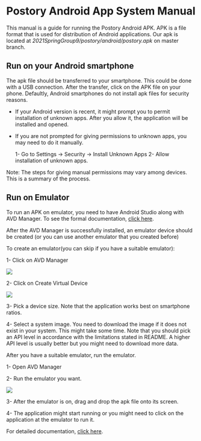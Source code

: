 # Postory Android App System Manual

This manual is a guide for running the Postory Android APK. APK is a file format that is used for distribution of Android applications. Our apk is located at _2021SpringGroup9/postory/android/postory.apk_ on master branch.

## Run on your Android smartphone

The apk file should be transferred to your smartphone. This could be done with a USB connection. After the transfer, click on the APK file on your phone. Defaultly, Android smartphones do not install apk files for security reasons.

* If your Android version is recent, it might prompt you to permit installation of unknown apps. After you allow it, the application will be installed and opened.

* If you are not prompted for giving permissions to unknown apps, you may need to do it manually. 

  1- Go to Settings -> Security -> Install Unknown Apps
  2- Allow installation of unknown apps.
  
Note: The steps for giving manual permissions may vary among devices. This is a summary of the process. 

## Run on Emulator

To run an APK on emulator, you need to have Android Studio along with AVD Manager. To see the formal documentation, [click here](https://developer.android.com/studio/run/managing-avds).

After the AVD Manager is successfully installed, an emulator device should be created (or you can use another emulator that you created before)

To create an emulator(you can skip if you have a suitable emulator):

  1- Click on AVD Manager
  
  ![](https://i.imgur.com/3qTrnaf.png)

  
  
  2- Click on Create Virtual Device
  
  ![](https://i.imgur.com/KSf5OVb.png)

  
  3- Pick a device size. Note that the application works best on smartphone ratios.
  
  4- Select a system image. You need to download the image if it does not exist in your system. This might take some time. Note that you should pick an API level in accordance with the limitations stated in README. A higher API level is usually better but you might need to download more data.
  
  
After you have a suitable emulator, run the emulator.

1- Open AVD Manager

2- Run the emulator you want.

![](https://i.imgur.com/1cMMmJL.png)

3- After the emulator is on, drag and drop the apk file onto its screen.

4- The application might start running or you might need to click on the application at the emulator to run it.

For detailed documentation, [click here](https://developer.android.com/studio/run/emulator).



